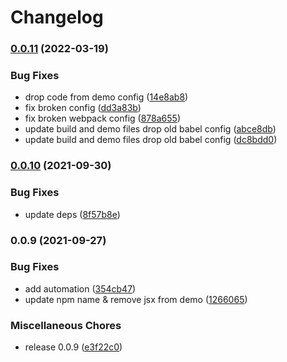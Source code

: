 # Changelog

### [0.0.11](https://github.com/donkeyclip/motorcortex-svgdraw/compare/v0.0.10...v0.0.11) (2022-03-19)


### Bug Fixes

* drop code from demo config ([14e8ab8](https://github.com/donkeyclip/motorcortex-svgdraw/commit/14e8ab885046befd9c2117d0454543413f473cdf))
* fix broken config ([dd3a83b](https://github.com/donkeyclip/motorcortex-svgdraw/commit/dd3a83b176c1449f477d7aa7471cb3f58a4d44d5))
* fix broken webpack config ([878a655](https://github.com/donkeyclip/motorcortex-svgdraw/commit/878a6557587c7cf32bf88dd23e0de759e5f3a343))
* update build and demo files drop old babel config ([abce8db](https://github.com/donkeyclip/motorcortex-svgdraw/commit/abce8db8c0c594bc29b54bcbe3bdef8c8f05e5c1))
* update build and demo files drop old babel config ([dc8bdd0](https://github.com/donkeyclip/motorcortex-svgdraw/commit/dc8bdd03036115356ba9b9a42aaec4b7b51e1697))

### [0.0.10](https://www.github.com/donkeyclip/motorcortex-svgdraw/compare/v0.0.9...v0.0.10) (2021-09-30)


### Bug Fixes

* update deps ([8f57b8e](https://www.github.com/donkeyclip/motorcortex-svgdraw/commit/8f57b8e2a2a0125646e05c282e9a06057a18ceec))

### 0.0.9 (2021-09-27)


### Bug Fixes

* add automation ([354cb47](https://www.github.com/donkeyclip/motorcortex-svgdraw/commit/354cb471ac3baa2ecf31a5c265fcd92ff98ab910))
* update npm name & remove jsx from demo ([1266065](https://www.github.com/donkeyclip/motorcortex-svgdraw/commit/1266065fc8ffa80b18d3323d1b5a33e228c4a582))


### Miscellaneous Chores

* release 0.0.9 ([e3f22c0](https://www.github.com/donkeyclip/motorcortex-svgdraw/commit/e3f22c08b557887c5a8ba12598f8e563333d2d67))

